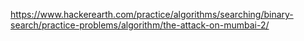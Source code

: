 https://www.hackerearth.com/practice/algorithms/searching/binary-search/practice-problems/algorithm/the-attack-on-mumbai-2/

